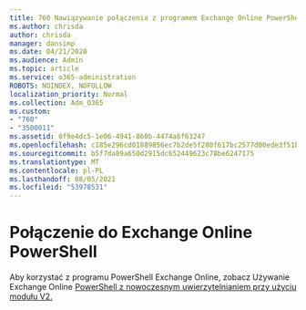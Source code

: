 ```yaml
---
title: 760 Nawiązywanie połączenia z programem Exchange Online PowerShell
ms.author: chrisda
author: chrisda
manager: dansimp
ms.date: 04/21/2020
ms.audience: Admin
ms.topic: article
ms.service: o365-administration
ROBOTS: NOINDEX, NOFOLLOW
localization_priority: Normal
ms.collection: Adm_O365
ms.custom:
- "760"
- "3500011"
ms.assetid: 0f9e4dc5-1e06-4941-860b-4474a6f63247
ms.openlocfilehash: c185e296cd01889856ec7b2de5f280f617bc2577d00ede3f51bcf7a186491615
ms.sourcegitcommit: b5f7da89a650d2915dc652449623c78be6247175
ms.translationtype: MT
ms.contentlocale: pl-PL
ms.lasthandoff: 08/05/2021
ms.locfileid: "53978531"
---
```

# <a name="connect-to-exchange-online-powershell"></a>Połączenie do Exchange Online PowerShell

Aby korzystać z programu PowerShell Exchange Online, zobacz Używanie Exchange Online [PowerShell z nowoczesnym uwierzytelnianiem przy użyciu modułu V2.](https://aka.ms/exops-docs)
